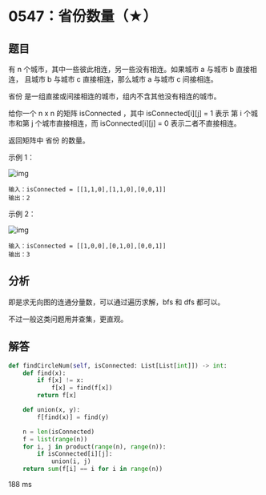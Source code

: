 # 0547：省份数量（★）


## 题目

有 n 个城市，其中一些彼此相连，另一些没有相连。如果城市 a 与城市 b 直接相连，
且城市 b 与城市 c 直接相连，那么城市 a 与城市 c 间接相连。

省份 是一组直接或间接相连的城市，组内不含其他没有相连的城市。

给你一个 n x n 的矩阵 isConnected ，其中 isConnected[i][j] = 1 表示
第 i 个城市和第 j 个城市直接相连，而 isConnected[i][j] = 0 表示二者不直接相连。

返回矩阵中 省份 的数量。
 
示例 1：

![img](https://assets.leetcode.com/uploads/2020/12/24/graph1.jpg)

	输入：isConnected = [[1,1,0],[1,1,0],[0,0,1]]
	输出：2

示例 2：

![img](https://assets.leetcode.com/uploads/2020/12/24/graph2.jpg)

	输入：isConnected = [[1,0,0],[0,1,0],[0,0,1]]
	输出：3

	
## 分析

即是求无向图的连通分量数，可以通过遍历求解，bfs 和 dfs 都可以。

不过一般这类问题用并查集，更直观。

## 解答

```python
def findCircleNum(self, isConnected: List[List[int]]) -> int:
    def find(x):
        if f[x] != x:
            f[x] = find(f[x])
        return f[x]

    def union(x, y):
        f[find(x)] = find(y)

    n = len(isConnected)
    f = list(range(n))
    for i, j in product(range(n), range(n)):
        if isConnected[i][j]:
            union(i, j)
    return sum(f[i] == i for i in range(n))
```
188 ms
